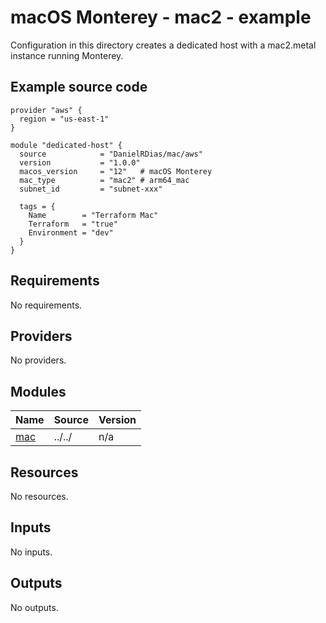 # macOS Monterey - mac2 - example

Configuration in this directory creates a dedicated host with a mac2.metal instance running Monterey.

## Example source code

```hcl
provider "aws" {
  region = "us-east-1"
}

module "dedicated-host" {
  source            = "DanielRDias/mac/aws"
  version           = "1.0.0"
  macos_version     = "12"   # macOS Monterey
  mac_type          = "mac2" # arm64_mac
  subnet_id         = "subnet-xxx"

  tags = {
    Name        = "Terraform Mac"
    Terraform   = "true"
    Environment = "dev"
  }
}
```

<!-- BEGIN_TF_DOCS -->
## Requirements

No requirements.

## Providers

No providers.

## Modules

| Name | Source | Version |
|------|--------|---------|
| <a name="module_mac"></a> [mac](#module\_mac) | ../../ | n/a |

## Resources

No resources.

## Inputs

No inputs.

## Outputs

No outputs.
<!-- END_TF_DOCS -->